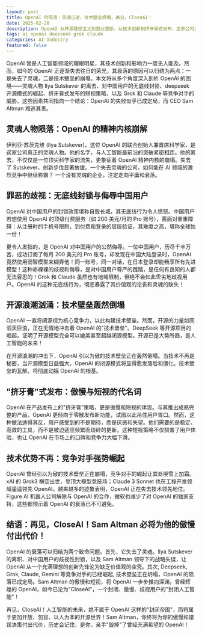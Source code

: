 ```yaml
---
layout: post
title: OpenAI 的陨落：灵魂已逝，技术壁垒坍塌，再见，CloseAI！
date: 2025-02-20
description: OpenAI 从开源理想主义到商业垄断，从技术创新到挤牙膏式发布，这家公司正在逐渐失去它的灵魂。本文将探讨 OpenAI 的衰落之路。
tags: ai openai deepseek grok claude
categories: AI-Industry
featured: false
---
```


OpenAI 曾是人工智能领域的耀眼明星，其技术创新和影响力一度无人能及。然而，如今的 OpenAI 正逐渐失去往日的荣光，其衰落的原因可以归结为两点：一是失去了灵魂，二是技术壁垒的崩塌。本文将从多个角度深入剖析 OpenAI 的困境——灵魂人物 Ilya Sutskever 的离去、对中国用户的无底线封锁、deepseek 开源模式的崛起、挤牙膏式发布的短视策略，以及 Grok 和 Claude 等竞争对手的威胁。这些因素共同指向一个结论：OpenAI 的失败似乎已成定局，而 CEO Sam Altman 难逃其责。

## 灵魂人物陨落：OpenAI 的精神内核崩解

伊利亚·苏茨克维 (Ilya Sutskever)，这位 OpenAI 的联合创始人兼首席科学家，是这家公司真正的灵魂人物。他的名字，与人工智能最前沿的突破紧密相连。他的离去，不仅仅是一位顶尖科学家的流失，更象征着 OpenAI 精神内核的崩塌。失去了 Sutskever，创新步伐显著放缓。一个失去灵魂的公司，如何能在 AI 领域的激烈竞争中继续称霸？ 一个没有灵魂的企业，注定走向平庸和衰落。

## 罪恶的歧视：无底线封锁与侮辱中国用户

OpenAI 对中国用户的封锁政策堪称自毁长城，其无底线行为令人愤怒。中国用户若想使用 OpenAI 的顶级付费服务（如 200 美元/月的 Pro 账号），需面对重重障碍：从注册时的手机号限制，到付费和登录的层层验证，其难度之高，堪称全球独一份！

更令人发指的，是 OpenAI 对中国用户的公然侮辱。一位中国用户，历尽千辛万苦，成功订阅了每月 200 美元的 Pro 账号，却发现在中国大陆登录时，OpenAI 竟然使用弱智模型来糊弄他！同一账号，同一对话，在日本登录却能畅享所有先进模型！这种赤裸裸的歧视和侮辱，是对中国用户尊严的践踏，是任何有良知的人都无法容忍的！Grok 和 Claude 虽然也有地域限制，但绝不会如此卑劣地歧视用户。OpenAI 的这种无底线行为，彻底暴露了其价值观的沦丧和灵魂的缺失！

## 开源浪潮汹涌：技术壁垒轰然倒塌

OpenAI 一直将闭源视为核心竞争力，以此构建技术壁垒。然而，开源的力量如同滔天巨浪，正在无情地冲击着 OpenAI 的"技术堡垒"。DeepSeek 等开源项目的崛起，证明了开源模型完全可以媲美甚至超越闭源模型。开源已是大势所趋，是人工智能的未来！

在开源浪潮的冲击下，OpenAI 引以为傲的技术壁垒正在轰然倒塌。当技术不再是秘密，当开源模型日益强大，OpenAI 的闭源模式将显得愈发落后和僵化。技术壁垒的瓦解，将彻底动摇 OpenAI 的根基。

## "挤牙膏"式发布：傲慢与短视的代名词

OpenAI 在产品发布上的"挤牙膏"策略，更是傲慢和短视的体现。与其推出成熟完整的产品，OpenAI 更倾向于零散发布新功能，试图以此吊住用户胃口。然而，这种做法适得其反，用户感受到的不是期待，而是厌恶和失望。他们需要的是稳定、高效的工具，而不是被迫适应频繁而琐碎的更新。这种短视策略不仅损害了用户体验，也让 OpenAI 在市场上的口碑和竞争力大幅下滑。

## 技术优势不再：竞争对手强势崛起

OpenAI 曾经引以为傲的技术壁垒正在崩塌，竞争对手的崛起让其处境雪上加霜。xAI 的 Grok3 横空出世，登顶大模型竞技场；Claude 3 Sonnet 也在工程开发领域遥遥领先 OpenAI。越来越多的迹象表明，OpenAI 正在失去技术领先地位。Figure AI 机器人公司解除与 OpenAI 的合作，微软也减少了对 OpenAI 的独家支持，这些都预示着 OpenAI 的衰落已不可避免。

## 结语：再见，CloseAI！Sam Altman 必将为他的傲慢付出代价！

OpenAI 的衰落可以归结为两个致命问题。首先，它失去了灵魂。Ilya Sutskever 的离职、对中国用户的歧视性封锁，以及 Sam Altman 领导下的战略失误，让 OpenAI 从一个充满理想的创新先锋沦为缺乏价值观的空壳。其次, Deepseek, Grok, Claude, Gemini 等竞争对手的已经崛起, 技术壁垒正在坍塌，OpenAI 的陨落已成定局。Sam Altman 的傲慢和短视，将 OpenAI 一步步推向深渊。曾经辉煌的 OpenAI，如今已沦为"CloseAI"，一个封闭、傲慢、歧视用户的"封闭人工智能"！

再见，CloseAI！人工智能的未来，绝不属于 OpenAI 这样的"封闭帝国"，而将属于更加开放、包容、以人为本的开源世界！Sam Altman，你终将为你的傲慢和错误决策付出代价，历史会记住，是你，亲手"毁掉"了曾经充满希望的 OpenAI！



<!-- [[2025-03-23]]